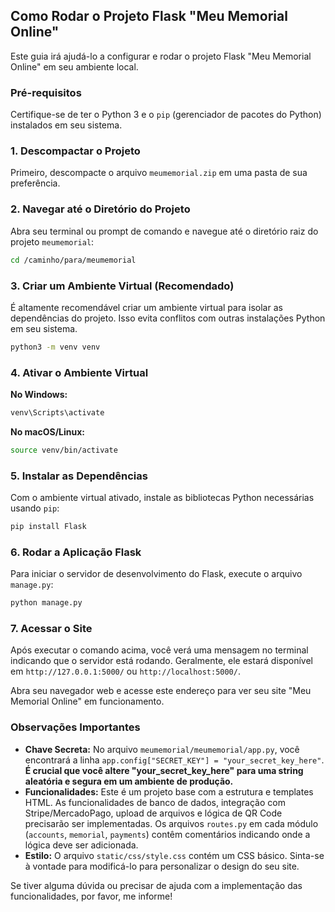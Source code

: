 ## Como Rodar o Projeto Flask "Meu Memorial Online"

Este guia irá ajudá-lo a configurar e rodar o projeto Flask "Meu Memorial Online" em seu ambiente local.

### Pré-requisitos

Certifique-se de ter o Python 3 e o `pip` (gerenciador de pacotes do Python) instalados em seu sistema.

### 1. Descompactar o Projeto

Primeiro, descompacte o arquivo `meumemorial.zip` em uma pasta de sua preferência.

### 2. Navegar até o Diretório do Projeto

Abra seu terminal ou prompt de comando e navegue até o diretório raiz do projeto `meumemorial`:

```bash
cd /caminho/para/meumemorial
```

### 3. Criar um Ambiente Virtual (Recomendado)

É altamente recomendável criar um ambiente virtual para isolar as dependências do projeto. Isso evita conflitos com outras instalações Python em seu sistema.

```bash
python3 -m venv venv
```

### 4. Ativar o Ambiente Virtual

**No Windows:**

```bash
venv\Scripts\activate
```

**No macOS/Linux:**

```bash
source venv/bin/activate
```

### 5. Instalar as Dependências

Com o ambiente virtual ativado, instale as bibliotecas Python necessárias usando `pip`:

```bash
pip install Flask
```

### 6. Rodar a Aplicação Flask

Para iniciar o servidor de desenvolvimento do Flask, execute o arquivo `manage.py`:

```bash
python manage.py
```

### 7. Acessar o Site

Após executar o comando acima, você verá uma mensagem no terminal indicando que o servidor está rodando. Geralmente, ele estará disponível em `http://127.0.0.1:5000/` ou `http://localhost:5000/`.

Abra seu navegador web e acesse este endereço para ver seu site "Meu Memorial Online" em funcionamento.

### Observações Importantes

*   **Chave Secreta:** No arquivo `meumemorial/meumemorial/app.py`, você encontrará a linha `app.config["SECRET_KEY"] = "your_secret_key_here"`. **É crucial que você altere "your_secret_key_here" para uma string aleatória e segura em um ambiente de produção.**
*   **Funcionalidades:** Este é um projeto base com a estrutura e templates HTML. As funcionalidades de banco de dados, integração com Stripe/MercadoPago, upload de arquivos e lógica de QR Code precisarão ser implementadas. Os arquivos `routes.py` em cada módulo (`accounts`, `memorial`, `payments`) contêm comentários indicando onde a lógica deve ser adicionada.
*   **Estilo:** O arquivo `static/css/style.css` contém um CSS básico. Sinta-se à vontade para modificá-lo para personalizar o design do seu site.

Se tiver alguma dúvida ou precisar de ajuda com a implementação das funcionalidades, por favor, me informe!

